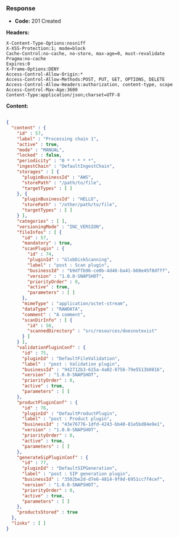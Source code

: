 ### Response

* **Code:** 201 Created

**Headers:**

`X-Content-Type-Options:nosniff`  
`X-XSS-Protection:1; mode=block`  
`Cache-Control:no-cache, no-store, max-age=0, must-revalidate`  
`Pragma:no-cache`  
`Expires:0`  
`X-Frame-Options:DENY`  
`Access-Control-Allow-Origin:*`  
`Access-Control-Allow-Methods:POST, PUT, GET, OPTIONS, DELETE`  
`Access-Control-Allow-Headers:authorization, content-type, scope`  
`Access-Control-Max-Age:3600`  
`Content-Type:application/json;charset=UTF-8`  

**Content:**

```json
    
{
  "content" : {
    "id" : 57,
    "label" : "Processing chain 1",
    "active" : true,
    "mode" : "MANUAL",
    "locked" : false,
    "periodicity" : "0 * * * * *",
    "ingestChain" : "DefaultIngestChain",
    "storages" : [ {
      "pluginBusinessId" : "AWS",
      "storePath" : "/path/to/file",
      "targetTypes" : [ ]
    }, {
      "pluginBusinessId" : "HELLO",
      "storePath" : "/other/path/to/file",
      "targetTypes" : [ ]
    } ],
    "categories" : [ ],
    "versioningMode" : "INC_VERSION",
    "fileInfos" : [ {
      "id" : 57,
      "mandatory" : true,
      "scanPlugin" : {
        "id" : 74,
        "pluginId" : "GlobDiskScanning",
        "label" : "post : Scan plugin",
        "businessId" : "b9dffb96-ce0b-4d48-ba41-b60e45f8dfff",
        "version" : "1.0.0-SNAPSHOT",
        "priorityOrder" : 0,
        "active" : true,
        "parameters" : [ ]
      },
      "mimeType" : "application/octet-stream",
      "dataType" : "RAWDATA",
      "comment" : "A comment",
      "scanDirInfo" : [ {
        "id" : 58,
        "scannedDirectory" : "src/resources/doesnotexist"
      } ]
    } ],
    "validationPluginConf" : {
      "id" : 75,
      "pluginId" : "DefaultFileValidation",
      "label" : "post : Validation plugin",
      "businessId" : "942712b3-615a-4a02-8756-79e5513b0816",
      "version" : "1.0.0-SNAPSHOT",
      "priorityOrder" : 0,
      "active" : true,
      "parameters" : [ ]
    },
    "productPluginConf" : {
      "id" : 76,
      "pluginId" : "DefaultProductPlugin",
      "label" : "post : Product plugin",
      "businessId" : "43e76776-1dfd-4243-bb40-81e5bd84e9e1",
      "version" : "1.0.0-SNAPSHOT",
      "priorityOrder" : 0,
      "active" : true,
      "parameters" : [ ]
    },
    "generateSipPluginConf" : {
      "id" : 77,
      "pluginId" : "DefaultSIPGeneration",
      "label" : "post : SIP generation plugin",
      "businessId" : "3502be2d-d7e6-4814-9f9d-6951cc7f4cef",
      "version" : "1.0.0-SNAPSHOT",
      "priorityOrder" : 0,
      "active" : true,
      "parameters" : [ ]
    },
    "productsStored" : true
  },
  "links" : [ ]
}
```
